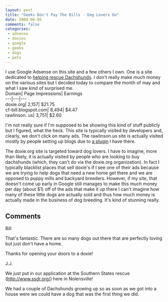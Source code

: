 ```yaml
---
layout: post
title: "Geeks Don't Pay The Bills - Dog Lovers Do"
date: 2008-06-05
comments: false
categories:
 - adsense
 - doxies
 - google
 - geeks
 - dogs
 - pets
---
```

I use Google Adsense on this site and a few others I own. One is a site
dedicated to [helping rescue Dachshunds](http://doxie.org). I don't really
make much money on the various sites but I decided today to compare the month
of may and what I saw kind of surprised me.  
Domain| Page Impressions| Earnings  
---|---|---  
doxie.org| 2,157| $21.75  
cf-bill.blogspot.com| 8,494| $4.47  
rawlinson. us| 3,751| $2.60  
  
  
I'm not really sure if I'm supposed to be showing this kind of stuff publicly
but I figured, what the heck. This site is typically visited by developers
and, clearly, we don't click on many ads. The rawlinson.us site is actually
visited mostly by people setting up blogs due to [a
plugin](http://www.rawlinson.us/blog/?p=212) I have there.  
  
The doxie.org site is targeted toward dog lovers. I have to imagine, more than
likely, it is actually visited by people who are looking to buy dachshunds
(which, they can't do via the doxie.org organization). In fact I typically
blacklist places that sell doxie's if I see one of their ads because we are
trying to help dogs that need a new home get there and we are opposed to puppy
mills and backyard breeders. However, if my site, that doesn't come up early
in Google still manages to make this much money per day (about $1) off of the
ads that make it up there I can't imagine how many of these little dogs are
actually sold and thus how much money is actually made in the business of dog
breeding. It's kind of stunning really.

## Comments

Bill

That's fantastic. There are so many dogs out there that are perfectly loving
but just don't have a home.  
  
Thanks for opening your doors to a doxie!

J.J.

We just put in our application at the Southern States rescue
(http://www.ssdr.org/) here in Nolensville!  
  
We had a couple of Dachshunds growing up so as soon as we got into a house
were we could have a dog that was the first thing we did.


